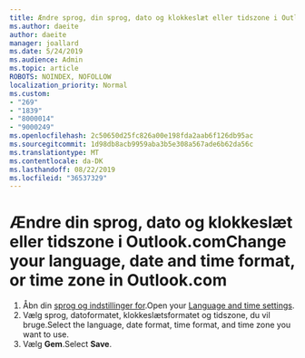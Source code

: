 ```yaml
---
title: Ændre sprog, din sprog, dato og klokkeslæt eller tidszone i Outlook.com
ms.author: daeite
author: daeite
manager: joallard
ms.date: 5/24/2019
ms.audience: Admin
ms.topic: article
ROBOTS: NOINDEX, NOFOLLOW
localization_priority: Normal
ms.custom:
- "269"
- "1839"
- "8000014"
- "9000249"
ms.openlocfilehash: 2c50650d25fc826a00e198fda2aab6f126db95ac
ms.sourcegitcommit: 1d98db8acb9959aba3b5e308a567ade6b62da56c
ms.translationtype: MT
ms.contentlocale: da-DK
ms.lasthandoff: 08/22/2019
ms.locfileid: "36537329"
---
```

# <a name="change-your-language-date-and-time-format-or-time-zone-in-outlookcom"></a><span data-ttu-id="e4f0d-102">Ændre din sprog, dato og klokkeslæt eller tidszone i Outlook.com</span><span class="sxs-lookup"><span data-stu-id="e4f0d-102">Change your language, date and time format, or time zone in Outlook.com</span></span>

1. <span data-ttu-id="e4f0d-103">Åbn din [sprog og indstillinger for](https://go.microsoft.com/fwlink/?linkid=2085505).</span><span class="sxs-lookup"><span data-stu-id="e4f0d-103">Open your [Language and time settings](https://go.microsoft.com/fwlink/?linkid=2085505).</span></span>
1. <span data-ttu-id="e4f0d-104">Vælg sprog, datoformatet, klokkeslætsformatet og tidszone, du vil bruge.</span><span class="sxs-lookup"><span data-stu-id="e4f0d-104">Select the language, date format, time format, and time zone you want to use.</span></span>
1. <span data-ttu-id="e4f0d-105">Vælg **Gem**.</span><span class="sxs-lookup"><span data-stu-id="e4f0d-105">Select **Save**.</span></span>